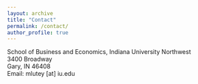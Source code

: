 ```yaml
---
layout: archive
title: "Contact"
permalink: /contact/
author_profile: true
---
```

School of Business and Economics, Indiana University Northwest<br>
3400 Broadway<br>
Gary, IN 46408<br>
Email: mlutey [at] iu.edu
